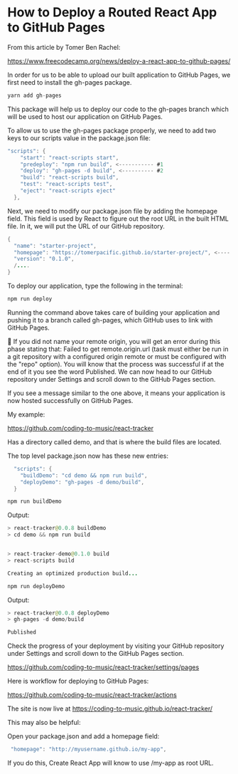 # How to Deploy a Routed React App to GitHub Pages

From this article by Tomer Ben Rachel:

https://www.freecodecamp.org/news/deploy-a-react-app-to-github-pages/

In order for us to be able to upload our built application to GitHub Pages, we first need to install the gh-pages package.

```java
yarn add gh-pages
```

This package will help us to deploy our code to the gh-pages branch which will be used to host our application on GitHub Pages.

To allow us to use the gh-pages package properly, we need to add two keys to our scripts value in the package.json file:

```java
"scripts": {
    "start": "react-scripts start",
    "predeploy": "npm run build", <----------- #1
    "deploy": "gh-pages -d build", <---------- #2
    "build": "react-scripts build",
    "test": "react-scripts test",
    "eject": "react-scripts eject"
  },
```

Next, we need to modify our package.json file by adding the homepage field. This field is used by React to figure out the root URL in the built HTML file. In it, we will put the URL of our GitHub repository.

```java
{
  "name": "starter-project",
  "homepage": "https://tomerpacific.github.io/starter-project/", <----
  "version": "0.1.0",
  /....
}
```

To deploy our application, type the following in the terminal:

```java
npm run deploy
```

Running the command above takes care of building your application and pushing it to a branch called gh-pages, which GitHub uses to link with GitHub Pages.

🚧 If you did not name your remote origin, you will get an error during this phase stating that: Failed to get remote.origin.url (task must either be run in a git repository with a configured origin remote or must be configured with the "repo" option).
You will know that the process was successful if at the end of it you see the word Published. We can now head to our GitHub repository under Settings and scroll down to the GitHub Pages section.

If you see a message similar to the one above, it means your application is now hosted successfully on GitHub Pages.

My example:

https://github.com/coding-to-music/react-tracker

Has a directory called demo, and that is where the build files are located.

The top level package.json now has these new entries:

```java
  "scripts": {
    "buildDemo": "cd demo && npm run build",
    "deployDemo": "gh-pages -d demo/build",
  }
```

```java
npm run buildDemo
```

Output:

```java
> react-tracker@0.0.8 buildDemo
> cd demo && npm run build


> react-tracker-demo@0.1.0 build
> react-scripts build

Creating an optimized production build...
```

```java
npm run deployDemo
```

Output:

```java
> react-tracker@0.0.8 deployDemo
> gh-pages -d demo/build

Published
```

Check the progress of your deployment by visiting your GitHub repository under Settings and scroll down to the GitHub Pages section.

https://github.com/coding-to-music/react-tracker/settings/pages

Here is workflow for deploying to GitHub Pages:

https://github.com/coding-to-music/react-tracker/actions

The site is now live at https://coding-to-music.github.io/react-tracker/

This may also be helpful:

Open your package.json and add a homepage field:

```java
 "homepage": "http://myusername.github.io/my-app",
```

If you do this, Create React App will know to use /my-app as root URL.
